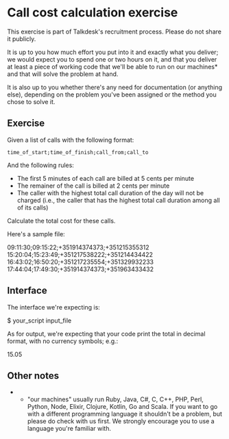 # Call cost calculation exercise

This exercise is part of Talkdesk's recruitment process. Please do not share it publicly.

It is up to you how much effort you put into it and exactly what you deliver; we would expect you to spend one or two hours on it, and that you deliver at least a piece of working code that we'll be able to run on our machines* and that will solve the problem at hand.

It is also up to you whether there's any need for documentation (or anything else), depending on the problem you've been assigned or the method you chose to solve it.

## Exercise

Given a list of calls with the following format:

    time_of_start;time_of_finish;call_from;call_to

And the following rules:

 - The first 5 minutes of each call are billed at 5 cents per minute
 - The remainer of the call is billed at 2 cents per minute
 - The caller with the highest total call duration of the day will not be charged (i.e., the caller that has the highest total call duration among all of its calls)

Calculate the total cost for these calls.

Here's a sample file:

09:11:30;09:15:22;+351914374373;+351215355312
15:20:04;15:23:49;+351217538222;+351214434422
16:43:02;16:50:20;+351217235554;+351329932233
17:44:04;17:49:30;+351914374373;+351963433432

## Interface

The interface we're expecting is:

  $ your_script input_file

As for output, we're expecting that your code print the total in decimal format, with no currency symbols; e.g.:

  15.05

## Other notes

* - "our machines" usually run Ruby, Java, C#, C, C++, PHP, Perl, Python, Node, Elixir, Clojure, Kotlin, Go and Scala. If you want to go with a different programming language it shouldn't be a problem, but please do check with us first. We strongly encourage you to use a language you're familiar with.
